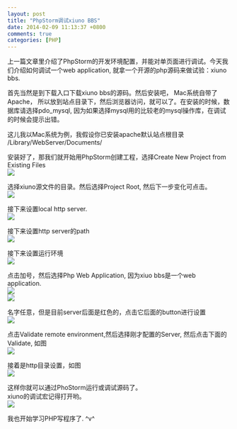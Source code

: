 ```yaml
---
layout: post
title: "PhpStorm调试xiuno BBS"
date: 2014-02-09 11:13:37 +0800
comments: true
categories: [PHP]
---
```


上一篇文章里介绍了PhpStorm的开发环境配置，并能对单页面进行调试。今天我们介绍如何调试一个web application, 就拿一个开源的php源码来做试验：xiuno bbs.

首先当然是到下载入口下载xiuno bbs的源码。然后安装吧， Mac系统自带了Apache， 所以放到站点目录下，然后浏览器访问，就可以了。在安装的时候，数据库请选择pdo_mysql, 因为如果选择mysql用的比较老的mysql操作库，在调试的时候会提示出错。

这儿我以Mac系统为例，我假设你已安装apache默认站点根目录 /Library/WebServer/Documents/

安装好了，那我们就开始用PhpStorm创建工程，选择Create New Project from Existing Files <br>
![](http://ww4.sinaimg.cn/large/6bf526ffgw1edcyawfkcmj20m00gfdh1.jpg)

选择xiuno源文件的目录。然后选择Project Root, 然后下一步变化可点击。<br>
![](http://ww3.sinaimg.cn/large/6bf526ffgw1edcybhsqt7j20ob0hrjtm.jpg)

接下来设置local http server. <br>
![](http://ww4.sinaimg.cn/large/6bf526ffgw1edcybzki5cj20od0hy3zw.jpg)

接下来设置http server的path<br>
![](http://ww3.sinaimg.cn/large/6bf526ffgw1edcyck053nj20oi0htta2.jpg)

接下来设置运行环境<br>
![](http://ww3.sinaimg.cn/large/6bf526ffgw1edcyd25tprj20tf0dl0u8.jpg)

点击加号，然后选择Php Web Application, 因为xiuo bbs是一个web application. <br> 
![](http://ww1.sinaimg.cn/large/6bf526ffgw1edcydh8g8rj20te0io0u6.jpg) <br>
![](http://ww1.sinaimg.cn/large/6bf526ffgw1edcye01oj7j20t80do3zi.jpg)

名字任意，但是目前server后面是红色的，点击它后面的button进行设置 <br>
![](http://ww3.sinaimg.cn/large/6bf526ffgw1edcyelh5jaj20l20ett9l.jpg)

点击Validate remote environment,然后选择刚才配置的Server, 然后点击下面的Validate, 如图 <br>
![](http://ww2.sinaimg.cn/large/6bf526ffgw1edcyf2vhrsj20f109gt9o.jpg)

接着是http目录设置，如图 <br>
![](http://ww3.sinaimg.cn/large/6bf526ffgw1edcyfkbk74j20tg0igdha.jpg)

这样你就可以通过PhoStorm运行或调试源码了。 <br>
xiuno的调试宏记得打开哟。 <br>
![](http://ww2.sinaimg.cn/large/6bf526ffgw1edcygccolzj21250d541f.jpg)

我也开始学习PHP写程序了. ^v^

